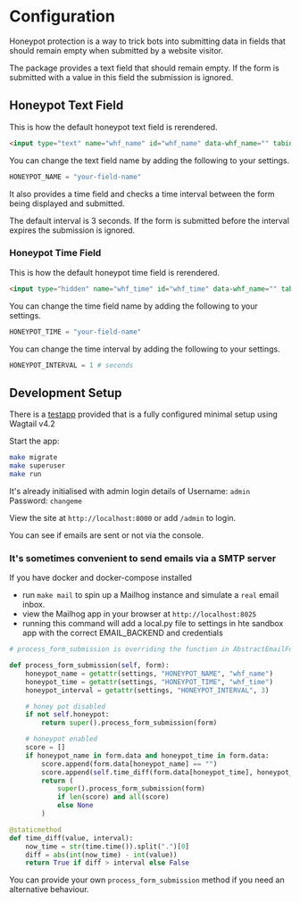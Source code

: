 # Configuration

Honeypot protection is a way to trick bots into submitting data in fields that should remain empty when submitted by a website visitor.  

The package provides a text field that should remain empty.  If the form is submitted with a value in this field the submission is ignored.  

## Honeypot Text Field

This is how the default honeypot text field is rerendered.

```html
<input type="text" name="whf_name" id="whf_name" data-whf_name="" tabindex="-1" autocomplete="off">
```

You can change the text field name by adding the following to your settings.

```python
HONEYPOT_NAME = "your-field-name"
```

It also provides a time field and checks a time interval between the form being displayed and submitted.

The default interval is 3 seconds. If the form is submitted before the interval expires the submission is ignored.

### Honeypot Time Field

This is how the default honeypot time field is rerendered.

```html
<input type="hidden" name="whf_time" id="whf_time" data-whf_name="" tabindex="-1" autocomplete="off">
```

You can change the time field name by adding the following to your settings.

```python
HONEYPOT_TIME = "your-field-name"
```

You can change the time interval by adding the following to your settings.

```python
HONEYPOT_INTERVAL = 1 # seconds
```

## Development Setup

There is a [testapp](../tests/testapp/) provided that is a fully configured minimal setup using Wagtail v4.2

Start the app:

```bash
make migrate
make superuser
make run
```

It's already initialised with admin login details of Username: `admin` Password: `changeme`

View the site at `http://localhost:8000` or add `/admin` to login.

You can see if emails are sent or not via the console.

### It's sometimes convenient to send emails via a SMTP server

If you have docker and docker-compose installed

- run `make mail` to spin up a Mailhog instance and simulate a `real` email inbox.
- view the Mailhog app in your browser at `http://localhost:8025`
- running this command will add a local.py file to settings in hte sandbox app with the correct EMAIL_BACKEND and credentials

```python
# process_form_submission is overriding the function in AbstractEmailForm

def process_form_submission(self, form):
    honeypot_name = getattr(settings, "HONEYPOT_NAME", "whf_name")
    honeypot_time = getattr(settings, "HONEYPOT_TIME", "whf_time")
    honeypot_interval = getattr(settings, "HONEYPOT_INTERVAL", 3)

    # honey pot disabled
    if not self.honeypot:
        return super().process_form_submission(form)

    # honeypot enabled
    score = []
    if honeypot_name in form.data and honeypot_time in form.data:
        score.append(form.data[honeypot_name] == "")
        score.append(self.time_diff(form.data[honeypot_time], honeypot_interval))
        return (
            super().process_form_submission(form)
            if len(score) and all(score)
            else None
        )

@staticmethod
def time_diff(value, interval):
    now_time = str(time.time()).split(".")[0]
    diff = abs(int(now_time) - int(value))
    return True if diff > interval else False

```

You can provide your own `process_form_submission` method if you need an alternative behaviour.
